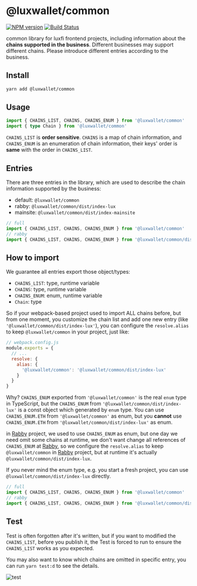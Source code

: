 # @luxwallet/common

[![NPM version](https://img.shields.io/npm/v/@debank/common.svg)](https://www.npmjs.org/package/@debank/common)
[![Build Status][actions-image]][actions-url]

[actions-image]: https://github.com/DeBankDeFi/fe-common/actions/workflows/test.yml/badge.svg
[actions-url]: https://github.com/DeBankDeFi/fe-common/actions/workflows/test.yml

common library for luxfi frontend projects, including information about the **chains supported in the business**. Different businesses may support different chains. Please introduce different entries according to the business.

## Install

```bash
yarn add @luxwallet/common
```

## Usage

```ts
import { CHAINS_LIST, CHAINS, CHAINS_ENUM } from '@luxwallet/common'
import { type Chain } from '@luxwallet/common'
```

`CHAINS_LIST` is **order sensitive**. `CHAINS` is a map of chain information, and `CHAINS_ENUM` is an enumeration of chain information, their keys' order is **same** with the order in `CHAINS_LIST`.

## Entries

There are three entries in the library, which are used to describe the chain information supported by the business:

- default: `@luxwallet/common`
- rabby: `@luxwallet/common/dist/index-lux`
- mainsite: `@luxwallet/common/dist/index-mainsite`

```ts
// full
import { CHAINS_LIST, CHAINS, CHAINS_ENUM } from '@luxwallet/common'
// rabby
import { CHAINS_LIST, CHAINS, CHAINS_ENUM } from '@luxwallet/common/dist/index-lux'
```

## How to import

We guarantee all entries export those object/types:

- `CHAINS_LIST`: type, runtime variable
- `CHAINS`: type, runtime variable
- `CHAINS_ENUM`: enum, runtime variable
- `Chain`: type

So if your webpack-based project used to import ALL chains before, but from one moment, you customize the chain list and add one new entry (like `'@luxwallet/common/dist/index-lux'`), you can configure the `resolve.alias` to keep `@luxwallet/common` in your project, just like:

```js
// webpack.config.js
module.exports = {
  // ...
  resolve: {
    alias: {
      '@luxwallet/common': '@luxwallet/common/dist/index-lux'
    }
  }
}
```

Why? `CHAINS_ENUM` exported from `'@luxwallet/common'` is the real `enum` type in TypeScript, but the `CHAINS_ENUM` from `'@luxwallet/common/dist/index-lux'` is a const object which generated by `enum` type. You can use `CHAINS_ENUM.ETH` from `'@luxwallet/common'` as enum, but you **cannot** use `CHAINS_ENUM.ETH` from `'@luxwallet/common/dist/index-lux'` as enum.

in [Rabby] project, we used to use `CHAINS_ENUM` as enum, but one day we need omit some chains at runtime, we don't want change all references of `CHAINS_ENUM` at [Rabby], so we configure the `resolve.alias` to keep `@luxwallet/common` in [Rabby] project, but at runtime it's actually `@luxwallet/common/dist/index-lux`.

If you never mind the enum type, e.g. you start a fresh project, you can use `@luxwallet/common/dist/index-lux` directly.

```ts
// full
import { CHAINS_LIST, CHAINS, CHAINS_ENUM } from '@luxwallet/common'
// rabby
import { CHAINS_LIST, CHAINS, CHAINS_ENUM } from '@luxwallet/common/dist/index-lux'
```

[Rabby]:https://github.com/RabbyHub/Rabby

## Test

Test is often forgotten after it's written, but if you want to modified the `CHAINS_LIST`, before you publish it, the Test is forced to run to ensure the `CHAINS_LIST` works as you expected.

You may also want to know which chains are omitted in specific entry, you can run `yarn test:d` to see the details.

![test](./docs/see-omitted-chain.png)



